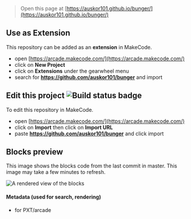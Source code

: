  


> Open this page at [https://auskor101.github.io/bunger/](https://auskor101.github.io/bunger/)

## Use as Extension

This repository can be added as an **extension** in MakeCode.

* open [https://arcade.makecode.com/](https://arcade.makecode.com/)
* click on **New Project**
* click on **Extensions** under the gearwheel menu
* search for **https://github.com/auskor101/bunger** and import

## Edit this project ![Build status badge](https://github.com/auskor101/bunger/workflows/MakeCode/badge.svg)

To edit this repository in MakeCode.

* open [https://arcade.makecode.com/](https://arcade.makecode.com/)
* click on **Import** then click on **Import URL**
* paste **https://github.com/auskor101/bunger** and click import

## Blocks preview

This image shows the blocks code from the last commit in master.
This image may take a few minutes to refresh.

![A rendered view of the blocks](https://github.com/auskor101/bunger/raw/master/.github/makecode/blocks.png)

#### Metadata (used for search, rendering)

* for PXT/arcade
<script src="https://makecode.com/gh-pages-embed.js"></script><script>makeCodeRender("{{ site.makecode.home_url }}", "{{ site.github.owner_name }}/{{ site.github.repository_name }}");</script>
